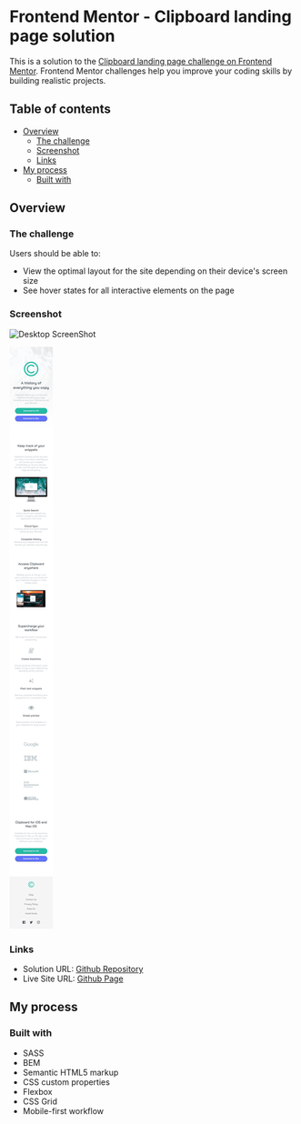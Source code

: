 # Frontend Mentor - Clipboard landing page solution

This is a solution to the [Clipboard landing page challenge on Frontend Mentor](https://www.frontendmentor.io/challenges/clipboard-landing-page-5cc9bccd6c4c91111378ecb9). Frontend Mentor challenges help you improve your coding skills by building realistic projects. 

## Table of contents

- [Overview](#overview)
  - [The challenge](#the-challenge)
  - [Screenshot](#screenshot)
  - [Links](#links)
- [My process](#my-process)
  - [Built with](#built-with)


## Overview

### The challenge

Users should be able to:

- View the optimal layout for the site depending on their device's screen size
- See hover states for all interactive elements on the page

### Screenshot

![Desktop ScreenShot](./images/1440px.png)

![iPhoneX ScreenShot](./images/iPhoneX.jpg)


### Links

- Solution URL: [Github Repository](https://github.com/clause5/sass-bem-flexbox-clipboard-landing-page)
- Live Site URL: [Github Page](https://clause5.github.io/sass-bem-flexbox-clipboard-landing-page/)

## My process

### Built with
- SASS
- BEM
- Semantic HTML5 markup
- CSS custom properties
- Flexbox
- CSS Grid
- Mobile-first workflow

